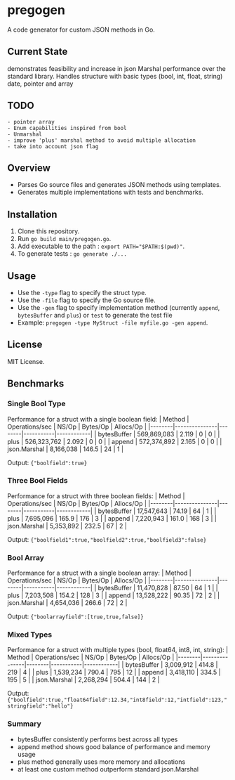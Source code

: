 # pregogen

A code generator for custom JSON methods in Go.

## Current State
demonstrates feasibility and increase in json Marshal performance over the standard library.
Handles structure with basic types (bool, int, float, string) date, pointer and array

## TODO 
	- pointer array
	- Enum capabilities inspired from bool
	- Unmarshal
	- improve 'plus' marshal method to avoid multiple allocation
	- take into account json flag

## Overview
- Parses Go source files and generates JSON methods using templates.
- Generates multiple implementations with tests and benchmarks.

## Installation
1. Clone this repository.
2. Run `go build main/pregogen.go`.
3. Add executable to the path : `export PATH="$PATH:$(pwd)"`.
4. To generate tests : `go generate ./...`

## Usage
- Use the `-type` flag to specify the struct type.
- Use the `-file` flag to specify the Go source file.
- Use the `-gen`  flag to specify implementation method (currently `append`, `bytesBuffer` and `plus`) or `test` to generate the test file
- Example: `pregogen -type MyStruct -file myfile.go -gen append`.

## License
MIT License.

## Benchmarks

### Single Bool Type
Performance for a struct with a single boolean field:
| Method | Operations/sec | NS/Op | Bytes/Op | Allocs/Op |
|--------|---------------|--------|-----------|------------|
| bytesBuffer | 569,869,083 | 2.119 | 0 | 0 |
| plus | 526,323,762 | 2.092 | 0 | 0 |
| append | 572,374,892 | 2.165 | 0 | 0 |
| json.Marshal | 8,166,038 | 146.5 | 24 | 1 |

Output: `{"boolfield":true}`

### Three Bool Fields
Performance for a struct with three boolean fields:
| Method | Operations/sec | NS/Op | Bytes/Op | Allocs/Op |
|--------|---------------|--------|-----------|------------|
| bytesBuffer | 17,547,643 | 74.19 | 64 | 1 |
| plus | 7,695,096 | 165.9 | 176 | 3 |
| append | 7,220,943 | 161.0 | 168 | 3 |
| json.Marshal | 5,353,892 | 232.5 | 67 | 2 |

Output: `{"boolfield1":true,"boolfield2":true,"boolfield3":false}`

### Bool Array
Performance for a struct with a single boolean array:
| Method | Operations/sec | NS/Op | Bytes/Op | Allocs/Op |
|--------|---------------|--------|-----------|------------|
| bytesBuffer | 11,470,828 | 87.50 | 64 | 1 |
| plus | 7,203,508 | 154.2 | 128 | 3 |
| append | 13,528,222 | 90.35 | 72 | 2 |
| json.Marshal | 4,654,036 | 266.6 | 72 | 2 |

Output: `{"boolarrayfield":[true,true,false]}`

### Mixed Types
Performance for a struct with multiple types (bool, float64, int8, int, string):
| Method | Operations/sec | NS/Op | Bytes/Op | Allocs/Op |
|--------|---------------|--------|-----------|------------|
| bytesBuffer | 3,009,912 | 414.8 | 219 | 4 |
| plus | 1,539,234 | 790.4 | 795 | 12 |
| append | 3,418,110 | 334.5 | 195 | 5 |
| json.Marshal | 2,268,294 | 504.4 | 144 | 2 |

Output: `{"boolfield":true,"float64field":12.34,"int8field":12,"intfield":123,"stringfield":"hello"}`

### Summary
- bytesBuffer consistently performs best across all types
- append method shows good balance of performance and memory usage
- plus method generally uses more memory and allocations
- at least one custom method outperform standard json.Marshal